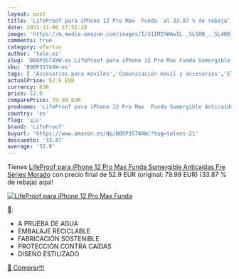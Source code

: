 ```yaml
---
layout: post
title: 'LifeProof para iPhone 12 Pro Max  Funda  al 33.87 % de rebaja'
date: 2021-11-06 17:51:28
image: 'https://m.media-amazon.com/images/I/31IMIHWAwIL._SL500_._SL400_.jpg'
comments: true
category: ofertas
author: 'tole.es'
slug: 'B08P3S74XW-es LifeProof para iPhone 12 Pro Max Funda Sumergible...'
sku: 'B08P3S74XW-es'
tags: [ 'Accesorios para móviles','Comunicación móvil y accesorios','Electrónica','Fundas y carcasas para teléfonos móviles','iphone','lifeproof', ]
actualPrice: 52.9 EUR
currency: EUR
price: 52.9
comparePrice: 79.99 EUR
prodname: 'LifeProof para iPhone 12 Pro Max  Funda Sumergible Anticaídas  Fre Series  Morado'
country: 'es'
flag: '🇪🇸'
brand: 'LifeProof'
buyurl: 'https://www.amazon.es/dp/B08P3S74XW/?tag=tolees-21'
descuento: '33.87'
average: '52.9'
---
```


Tienes [LifeProof para iPhone 12 Pro Max  Funda Sumergible Anticaídas  Fre Series  Morado](https://www.amazon.es/dp/B08P3S74XW/?tag=tolees-21) con precio final de  52.9 EUR (original: 79.99 EUR) (33.87 %  de rebaja) aqui!

[![LifeProof para iPhone 12 Pro Max  Funda ](https://m.media-amazon.com/images/I/31IMIHWAwIL._SL500_._SL400_.jpg)](https://www.amazon.es/dp/B08P3S74XW/?tag=tolees-21)

🔎:

- A PRUEBA DE AGUA
- EMBALAJE RECICLABLE
- FABRICACIÓN SOSTENIBLE
- PROTECCIÓN CONTRA CAÍDAS
- DISEÑO ESTILIZADO

[🛒 Comprar!!!](https://www.amazon.es/dp/B08P3S74XW/?tag=tolees-21)
